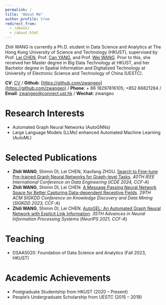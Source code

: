 ```yaml
---
permalink: /
title: "About Me"
author_profile: true
redirect_from: 
  - /about/
  - /about.html
---
```


Zhili WANG is currently a Ph.D. student in Data Science and Analytics at The Hong Kong University of Science and Technology (HKUST), supervised by Prof. [Lei CHEN](https://www.cse.ust.hk/~leichen/), Prof. [Can YANG](https://sites.google.com/site/eeyangc/), and Prof. [Wei WANG](https://home.cse.ust.hk/~weiwa/). Prior to this, she received her Master degree in Big Data Technology at HKUST, and her Bachelor degree in Spatial Information and Digitalized Technology at University of Electronic Science and Technology of China (UESTC).


**CV**: [CV](../assets/CV_WANGZhili_HKUST.pdf) / **Github**: [https://github.com/zwangeo](https://github.com/zwangeo) / **Phone**: + 86 18297816105; +852 66821284 / **Email**: [zwangeo@connect.ust.hk](zwangeo@connect.ust.hk) / **Wechat**: zwangeo
 
                        
Research Interests
======
* Automated Graph Neural Networks (AutoGNNs)
* Large Language Models (LLMs) enhanced Automated Machine Learning (AutoML)

Selected Publications
======
* **Zhili WANG**, Shimin DI, Lei CHEN, Xiaofang ZHOU. [Search to Fine-tune Pre-trained Graph Neural Networks for Graph-level Tasks](https://arxiv.org/abs/2308.06960). *40TH IEEE International Conference on Data Engineering* (*ICDE 2024, CCF-A*)
* **Zhili WANG**, Shimin DI, Lei CHEN. [A Message Passing Neural Network Space for Better Capturing Data-dependent Receptive Fields](https://dl.acm.org/doi/10.1145/3580305.3599243). *29TH ACM SIGKDD Conference on Knowledge Discovery and Data Mining* (*SIGKDD 2023, CCF-A*)
* **Zhili WANG**, Shimin DI, Lei CHEN. [AutoGEL: An Automated Graph Neural Network with Explicit Link Information](https://arxiv.org/abs/2112.01064). *35TH Advances in Neural Information Processing Systems* (*NeurIPS 2021, CCF-A*)


Teaching
======
* DSAA5020: Foundation of Data Science and Analytics (Fall 2023, HKUST)



Academic Achievements
======
* Postgraduate Studentship from HKUST (2020 – Present)
* People’s Undergraduate Scholarship from UESTC (2015 – 2019)

